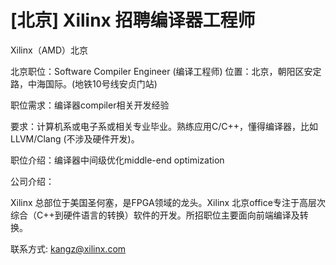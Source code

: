 # [北京] Xilinx 招聘编译器工程师

Xilinx（AMD）北京

北京职位：Software Compiler Engineer (编译工程师)
​
位置：北京，朝阳区安定路，中海国际。(地铁10号线安贞门站)

职位需求：编译器compiler相关开发经验

要求：计算机系或电子系或相关专业毕业。熟练应用C/C++，懂得编译器，比如LLVM/Clang (不涉及硬件开发)。

职位介绍：编译器中间级优化middle-end optimization

公司介绍：

Xilinx 总部位于美国圣何塞，是FPGA领域的龙头。Xilinx 北京office专注于高层次综合（C++到硬件语言的转换）软件的开发。所招职位主要面向前端编译及转换。

联系方式: kangz@xilinx.com
